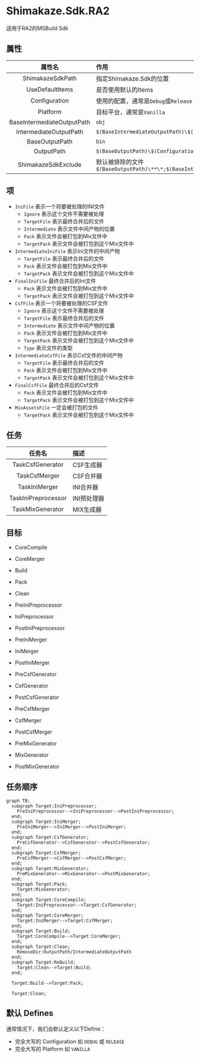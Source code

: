 # Shimakaze.Sdk.RA2

适用于RA2的MSBuild Sdk

## 属性
|属性名|作用|
|:-:|:-|
|ShimakazeSdkPath|指定Shimakaze.Sdk的位置|
|UseDefaultItems|是否使用默认的Items|
|Configuration|使用的配置，通常是`Debug`或`Release`|
|Platform|目标平台，通常是`Vanilla`|
|BaseIntermediateOutputPath|`obj`|
|IntermediateOutputPath|`$(BaseIntermediateOutputPath)\$(Configuration)`|
|BaseOutputPath|`bin`|
|OutputPath|`$(BaseOutputPath)\$(Configuration)`|
|ShimakazeSdkExclude|默认被排除的文件 `$(BaseOutputPath)\**\*;$(BaseIntermediateOutputPath)\**\*`|

## 项
- `IniFile` 表示一个将要被处理的INI文件
  - `Ignore` 表示这个文件不需要被处理
  - `TargetFile` 表示最终合并后的文件
  - `Intermediate` 表示文件中间产物的位置
  - `Pack` 表示文件会被打包到Mix文件中
  - `TargetPack` 表示文件会被打包到这个Mix文件中
- `IntermediateIniFile` 表示Ini文件的中间产物
  - `TargetFile` 表示最终合并后的文件
  - `Pack` 表示文件会被打包到Mix文件中
  - `TargetPack` 表示文件会被打包到这个Mix文件中
- `FinalIniFile` 最终合并后的Ini文件
  - `Pack` 表示文件会被打包到Mix文件中
  - `TargetPack` 表示文件会被打包到这个Mix文件中
- `CsfFile` 表示一个将要被处理的CSF文件
  - `Ignore` 表示这个文件不需要被处理
  - `TargetFile` 表示最终合并后的文件
  - `Intermediate` 表示文件中间产物的位置
  - `Pack` 表示文件会被打包到Mix文件中
  - `TargetPack` 表示文件会被打包到这个Mix文件中
  - `Type` 表示文件的类型
- `IntermediateCsfFile` 表示Csf文件的中间产物
  - `TargetFile` 表示最终合并后的文件
  - `Pack` 表示文件会被打包到Mix文件中
  - `TargetPack` 表示文件会被打包到这个Mix文件中
- `FinalCsfFile` 最终合并后的Csf文件
  - `Pack` 表示文件会被打包到Mix文件中
  - `TargetPack` 表示文件会被打包到这个Mix文件中
- `MixAssetsFile` 一定会被打包的文件
  - `TargetPack` 表示文件会被打包到这个Mix文件中

## 任务
|任务名|描述|
|:-:|:-|
|TaskCsfGenerator|CSF生成器
|TaskCsfMerger|CSF合并器
|TaskIniMerger|INI合并器
|TaskIniPreprocessor|INI预处理器
|TaskMixGenerator|MIX生成器

## 目标

- CoreCompile
- CoreMerger
- Build
- Pack
- Clean

- PreIniPreprocessor
- IniPreprocessor
- PostIniPreprocessor

- PreIniMerger
- IniMerger
- PostIniMerger

- PreCsfGenerator
- CsfGenerator
- PostCsfGenerator

- PreCsfMerger
- CsfMerger
- PostCsfMerger

- PreMixGenerator
- MixGenerator
- PostMixGenerator

## 任务顺序
```mermaid
graph TB;
  subgraph Target:IniPreprocessor;
    PreIniPreprocessor-->IniPreprocessor-->PostIniPreprocessor;
  end;
  subgraph Target:IniMerger;
    PreIniMerger-->IniMerger-->PostIniMerger;
  end;
  subgraph Target:CsfGenerator;
    PreCsfGenerator-->CsfGenerator-->PostCsfGenerator;
  end;
  subgraph Target:CsfMerger;
    PreCsfMerger-->CsfMerger-->PostCsfMerger;
  end;
  subgraph Target:MixGenerator;
    PreMixGenerator-->MixGenerator-->PostMixGenerator;
  end;
  subgraph Target:Pack;
    Target:MixGenerator;
  end;
  subgraph Target:CoreCompile;
    Target:IniPreprocessor-->Target:CsfGenerator;
  end;
  subgraph Target:CoreMerger;
    Target:IniMerger-->Target:CsfMerger;
  end;
  subgraph Target:Build;
    Target:CoreCompile-->Target:CoreMerger;
  end;
  subgraph Target:Clean;
    RemoveDir:OutputPath/IntermediateOutputPath
  end;
  subgraph Target:ReBuild;
    Target:Clean-->Target:Build;
  end;

  Target:Build-->Target:Pack;

  Target:Clean;
```

## 默认 Defines
通常情况下，我们会默认定义以下Define：
- 完全大写的 Configuration 如 `DEBUG` 或 `RELEASE`
- 完全大写的 Platform 如 `VANILLA`